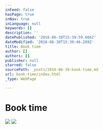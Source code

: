 ```yaml
---
inFeed: false
hasPage: true
inNav: true
inLanguage: null
keywords: []
description: ''
datePublished: '2016-06-30T15:39:59.666Z'
dateModified: '2016-06-30T15:39:46.289Z'
title: Book time
author: []
authors: []
publisher: null
starred: false
sourcePath: _posts/2016-06-30-book-time.md
url: book-time/index.html
_type: WebPage

---
```

# Book time
![](https://the-grid-user-content.s3-us-west-2.amazonaws.com/528c80a5-f7fe-46fd-8c82-74a6b480636c.jpg)
![](https://the-grid-user-content.s3-us-west-2.amazonaws.com/fe74f5e7-0ac1-4f4a-86a4-5c7d72a63fb4.jpg)